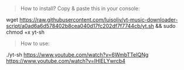 >How to install?
Copy & paste this in your console:

wget https://raw.githubusercontent.com/luisoliv/yt-music-downloader-script/a0ad6a6d578402b8cea040d17fc202df7f7744cb/yt.sh && sudo chmod +x yt-sh

>How to use: 


./yt-sh https://www.youtube.com/watch?v=6WmbTTeIQNg https://www.youtube.com/watch?v=IHlELYwrcb4
